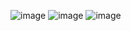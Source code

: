 ![image](https://github.com/Tw1chee2k/Oasis_Bookshop.github.io/assets/117592041/dc1dcb40-57c8-4e11-a736-a0a7ef0c145f)
![image](https://github.com/Tw1chee2k/Oasis_Bookshop.github.io/assets/117592041/2b151d9b-d4e7-4890-a576-0bd780d9b2b6)
![image](https://github.com/Tw1chee2k/Oasis_Bookshop.github.io/assets/117592041/7a35f42d-a782-46e5-a179-89b55a134735)


